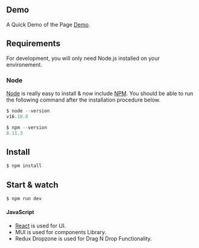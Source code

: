 ## Demo
A Quick Demo of the Page [Demo](https://epic-mccarthy-a48a22.netlify.app/).

## Requirements
For development, you will only need Node.js installed on your environement. 

### Node

[Node](https://nodejs.org/en/) is really easy to install & now include [NPM](https://www.npmjs.com/). You should be able to run the following command after the installation procedure below.

```javascript
$ node --version
v16.18.0

$ npm --version
8.11.3
```
## Install

```javascript
$ npm install
```

## Start & watch

```javascript
$ npm run dev
```

#### JavaScript
* [React](https://react.dev/) is used for UI.
* MUI is used for components Library.
* Redux Dropzone is used for Drag N Drop Functionality.
